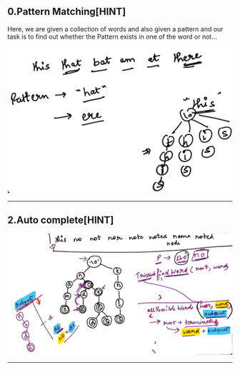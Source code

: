 ## 0.Pattern Matching[HINT]

Here, we are given a collection of words and also given a pattern and our task is to find out whether the Pattern exists in one of the word or not...

![](images/1.png)

------------------

## 2.Auto complete[HINT]

![](images/2.png)

-------------
































